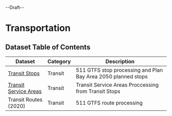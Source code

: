--Draft--

# Transportation

## Dataset Table of Contents

**Dataset**|**Category**|**Description**
-----|-----|-----
[Transit Stops](transit/transit-stops.md)|Transit| 511 GTFS stop processing and Plan Bay Area 2050 planned stops
[Transit Service Areas](transit/transit-service-areas)|Transit|Transit Service Areas Proccessing from Transit Stops
Transit Routes (2020)|Transit| 511 GTFS route processing

 
